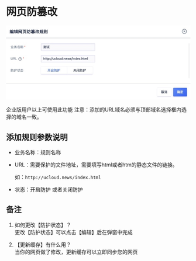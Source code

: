 # 网页防篡改
![](/images/15971450555016.jpg)

企业版用户以上可使用此功能 注意：添加的URL域名必须与顶部域名选择框内选择的域名一致。

## 添加规则参数说明

  - 业务名称：规则名称
  - URL：需要保护的文件地址，需要填写html或者htm的静态文件的链接。

    如：``http://ucloud.news/index.html``

  - 状态：开启防护 或者关闭防护

## 备注

1. 如何更改【防护状态】？  
   更改【防护状态】可以点击【编辑】后在弹窗中完成

2. 【更新缓存】有什么用？  
   当你的网页做了修改，更新缓存可以立即同步您的网页

